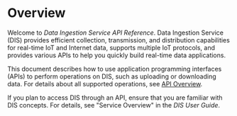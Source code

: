 # Overview<a name="dis_02_0600"></a>

Welcome to  _Data Ingestion Service API Reference_. Data Ingestion Service \(DIS\) provides efficient collection, transmission, and distribution capabilities for real-time IoT and Internet data, supports multiple IoT protocols, and provides various APIs to help you quickly build real-time data applications.

This document describes how to use application programming interfaces \(APIs\) to perform operations on DIS, such as uploading or downloading data. For details about all supported operations, see  [API Overview](api-overview.md).

If you plan to access DIS through an API, ensure that you are familiar with DIS concepts. For details, see "Service Overview" in the  _DIS User Guide_.

